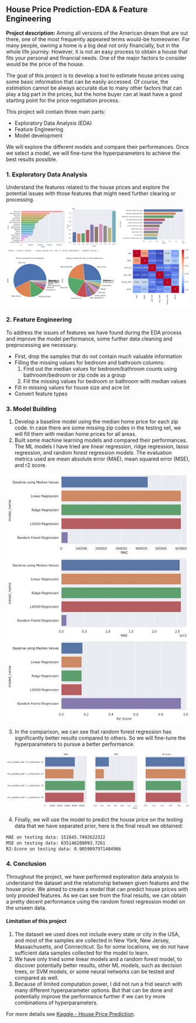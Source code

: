 ## House Price Prediction-EDA & Feature Engineering

**Project description:** 
Among all versions of the American dream that are out there, one of the most frequently appeared terms would-be homeowner. For many people, owning a home is a big deal not only financially, but in the whole life journey. However, it is not an easy process to obtain a house that fits your personal and financial needs. One of the major factors to consider would be the price of the house.

The goal of this project is to develop a tool to estimate house prices using some basic information that can be easily accessed. Of course, the estimation cannot be always accurate due to many other factors that can play a big part in the prices, but the home buyer can at least have a good starting point for the price negotiation process.

This project will contain three main parts:

* Exploratory Data Analysis (EDA)
* Feature Engineering
* Model development

We will explore the different models and compare their performances. Once we select a model, we will fine-tune the hyperparameters to achieve the best results possible. 

### 1. Exploratory Data Analysis

Understand the features related to the house prices and explore the potential issues with those features that might need further clearing or processing. 

<img src="images/thumbnail_images/house_price_prediction.png?raw=true"/>

### 2. Feature Engineering

To address the issues of features we have found during the EDA process and improve the model performance, some further data cleaning and preprocessing are necessary. 

* First, drop the samples that do not contain much valuable information
* Filling the missing values for bedroom and bathroom columns:
  1. Find out the median values for bedroom/bathroom counts using bathroom/bedroom or zip code as a group
  2. Fill the missing values for bedroom or bathroom with median values
* Fill in missing values for house size and acre lot
* Convert feature types
  
### 3. Model Building

1. Develop a baseline model using the median home price for each zip code. In case there are some missing zip codes in the testing set, we will fill them with median home prices for all areas.
2. Built some machine learning models and compared their performances. The ML models I have tried are linear regression, ridge regression, lasso regression, and random forest regression models. The evaluation metrics used are mean absolute error (MAE), mean squared error (MSE), and r2 score. 

<img src="images/thumbnail_images/ml_p1_figure1.png?raw=true"/>

3. In the comparison, we can see that random forest regression has significantly better results compared to others. So we will fine-tune the hyperparameters to pursue a better performance. 
<img src="images/thumbnail_images/ml_p1_figure2.png?raw=true"/>

4. Finally, we will use the model to predict the house price on the testing data that we have separated prior, here is the final result we obtained:

```
MAE on testing data: 152845.7492622322
MSE on testing data: 835146288093.7261
R2-Score on testing data: 0.9059097971404966
```

### 4. Conclusion

Throughout the project, we have performed exploration data analysis to understand the dataset and the relationship between given features and the house price. We aimed to create a model that can predict house prices with only provided features. As we can see from the final results, we can obtain a pretty decent performance using the random forest regression model on the unseen data. 

#### Limitation of this project

1. The dataset we used does not include every state or city in the USA, and most of the samples are collected in New York, New Jersey, Massachusetts, and Connecticut. So for some locations, we do not have sufficient data samples collected for the model to learn.
2. We have only tried some linear models and a random forest model, to discover potentially better results, other ML models, such as decision trees, or SVM models, or some neural networks can be tested and compared as well. 
3. Because of limited computation power, I did not run a frid search with many different hyperparameter options. But that can be done and potentially improve the performance further if we can try more combinations of hyperparameters.  

For more details see [Kaggle - House Price Prediction](https://www.kaggle.com/code/binfeng2021/house-price-prediction-eda-feature-engineering).

